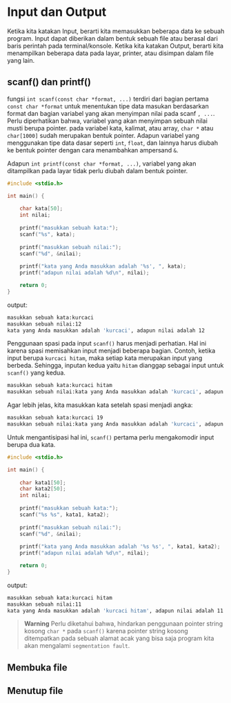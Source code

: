 # Input dan Output
Ketika kita katakan Input, berarti kita memasukkan beberapa data ke sebuah program. Input dapat diberikan dalam bentuk sebuah file atau berasal dari baris perintah pada terminal/konsole.
Ketika kita katakan Output, berarti kita menampilkan beberapa data pada layar, printer, atau disimpan dalam file yang lain.

## scanf() dan printf()
fungsi `int scanf(const char *format, ...)` terdiri dari bagian pertama `const char *format` untuk menentukan tipe data masukan berdasarkan format dan bagian variabel yang akan menyimpan nilai pada scanf `, ...`. Perlu diperhatikan bahwa, variabel yang akan menyimpan sebuah nilai musti berupa pointer. pada variabel kata, kalimat, atau array, `char *` atau `char[1000]` sudah merupakan bentuk pointer. Adapun variabel yang menggunakan tipe data dasar seperti `int`, `float`, dan lainnya harus diubah ke bentuk pointer dengan cara menambahkan ampersand `&`.

Adapun `int printf(const char *format, ...)`, variabel yang akan ditampilkan pada layar tidak perlu diubah dalam bentuk pointer.

```c++
#include <stdio.h>

int main() {
    
    char kata[50];
    int nilai;
    
    printf("masukkan sebuah kata:");
    scanf("%s", kata);
    
    printf("masukkan sebuah nilai:");
    scanf("%d", &nilai);
    
    printf("kata yang Anda masukkan adalah '%s', ", kata);
    printf("adapun nilai adalah %d\n", nilai);

    return 0;
}
```

output:
```bash
masukkan sebuah kata:kurcaci
masukkan sebuah nilai:12
kata yang Anda masukkan adalah 'kurcaci', adapun nilai adalah 12
```

Penggunaan spasi pada input `scanf()` harus menjadi perhatian. Hal ini karena spasi memisahkan input menjadi beberapa bagian. Contoh, ketika input berupa `kurcaci hitam`, maka setiap kata merupakan input yang berbeda. Sehingga, inputan kedua yaitu `hitam` dianggap sebagai input untuk `scanf()` yang kedua.

```bash
masukkan sebuah kata:kurcaci hitam
masukkan sebuah nilai:kata yang Anda masukkan adalah 'kurcaci', adapun nilai adalah 21949
```

Agar lebih jelas, kita masukkan kata setelah spasi menjadi angka:

```bash
masukkan sebuah kata:kurcaci 19
masukkan sebuah nilai:kata yang Anda masukkan adalah 'kurcaci', adapun nilai adalah 19
```

Untuk mengantisipasi hal ini, `scanf()` pertama perlu mengakomodir input berupa dua kata.

```c++
#include <stdio.h>

int main() {
    
    char kata1[50];
    char kata2[50];
    int nilai;
    
    printf("masukkan sebuah kata:");
    scanf("%s %s", kata1, kata2);
    
    printf("masukkan sebuah nilai:");
    scanf("%d", &nilai);
    
    printf("kata yang Anda masukkan adalah '%s %s', ", kata1, kata2);
    printf("adapun nilai adalah %d\n", nilai);

    return 0;
}
```

output:
```bash
masukkan sebuah kata:kurcaci hitam
masukkan sebuah nilai:11
kata yang Anda masukkan adalah 'kurcaci hitam', adapun nilai adalah 11
```

> **Warning**
> Perlu diketahui bahwa, hindarkan penggunaan pointer string kosong `char *` pada `scanf()` karena pointer string kosong ditempatkan pada sebuah alamat acak yang bisa saja program kita akan mengalami `segmentation fault`. 


## Membuka file

## Menutup file
